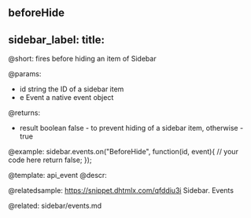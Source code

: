 beforeHide
---
sidebar_label: 
title: 
---          

@short:
fires before hiding an item of Sidebar

@params:
- id 		string		the ID of a sidebar item
- e         Event       a native event object

@returns:
- result        boolean     false - to prevent hiding of a sidebar item, otherwise - true

@example:
sidebar.events.on("BeforeHide", function(id, event){
    // your code here
    return false;
});


@template: api_event
@descr:

@relatedsample: https://snippet.dhtmlx.com/qfddiu3i	Sidebar. Events

@related: sidebar/events.md